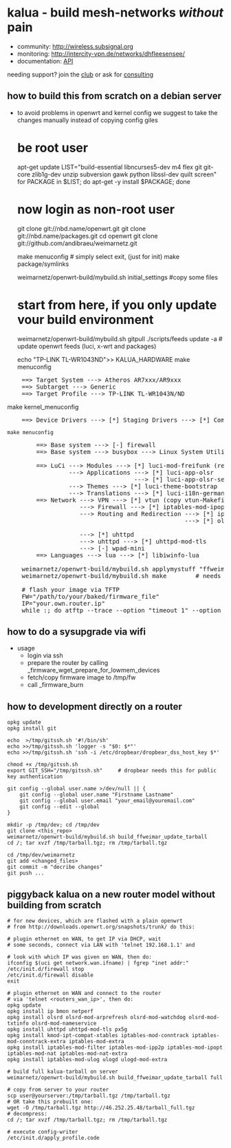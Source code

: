 kalua - build mesh-networks _without_ pain
==========================================

* community: http://wireless.subsignal.org
* monitoring: http://intercity-vpn.de/networks/dhfleesensee/
* documentation: [API](http://wireless.subsignal.org/index.php?title=Firmware-Dokumentation_API)


needing support?
join the [club](http://blog.maschinenraum.tk) or ask for [consulting](http://bittorf-wireless.de)


how to build this from scratch on a debian server
-------------------------------------------------

- to avoid problems in openwrt and kernel config we suggest to take the changes manually instead of copying config giles

	# be root user
	apt-get update
	LIST="build-essential libncurses5-dev m4 flex git git-core zlib1g-dev unzip subversion gawk python libssl-dev quilt screen"
	for PACKAGE in $LIST; do apt-get -y install $PACKAGE; done

	# now login as non-root user
	git clone git://nbd.name/openwrt.git
	git clone git://nbd.name/packages.git
	cd openwrt
	git clone git://github.com/andibraeu/weimarnetz.git
	
	make menuconfig				# simply select exit, (just for init)
	make package/symlinks
	
	weimarnetz/openwrt-build/mybuild.sh initial_settings	#copy some files
	# start from here, if you only update vour build environment
	weimarnetz/openwrt-build/mybuild.sh gitpull
	./scripts/feeds update -a		# update openwrt feeds (luci, x-wrt and packages) 
	
	echo "TP-LINK TL-WR1043ND">> KALUA_HARDWARE
	make menuconfig
<pre>
	==> Target System ---> Atheros AR7xxx/AR9xxx
	==> Subtarget ---> Generic
	==> Target Profile ---> TP-LINK TL-WR1043N/ND
</pre>	
make kernel_menuconfig

<pre>
	==> Device Drivers ---> [*] Staging Drivers ---> [*] Compressed RAM block device support
</pre>

	make menuconfig

<pre>
        ==> Base system ---> [-] firewall
        ==> Base system ---> busybox ---> Linux System Utilities ---> [*] mkswap
                                                                 ---> [*] swaponoff
        ==> LuCi ---> Modules ---> [*] luci-mod-freifunk (remove firewall dependency in luci Makefile before)
                 ---> Applications ---> [*] luci-app-olsr
                                   ---> [*] luci-app-olsr-services
                 ---> Themes ---> [*] luci-theme-bootstrap
                 ---> Translations ---> [*] luci-i18n-german
        ==> Network ---> VPN ---> [*] vtun (copy vtun-Makefile before to compile without ssl and lzo)
                    ---> Firewall ---> [*] iptables-mod-ipopt
                    ---> Routing and Redirection ---> [*] ip
                                                 ---> [*] olsrd
                                                                ---> [*] olsrd-mod-arprefresh/olsrd-mod-dyn-gw/olsrd-mod-nameservice/olsrd-mod-txtinfo/olsrd-mod-watchdog
                    ---> [*] uhttpd
                    ---> uhttpd ---> [*] uhttpd-mod-tls
                    ---> [-] wpad-mini
        ==> Languages ---> lua ---> [*] libiwinfo-lua

	weimarnetz/openwrt-build/mybuild.sh applymystuff "ffweimar" "adhoc" "42"
	weimarnetz/openwrt-build/mybuild.sh make 		# needs some hours
	
	# flash your image via TFTP
	FW="/path/to/your/baked/firmware_file"
	IP="your.own.router.ip"
	while :; do atftp --trace --option "timeout 1" --option "mode octet" --put --local-file $FW $IP && break; sleep 1; done
</pre>

how to do a sysupgrade via wifi
---------------------------------

* usage
    * login via ssh
    * prepare the router by calling _firmware_wget_prepare_for_lowmem_devices
    * fetch/copy firmware image to /tmp/fw
    * call _firmware_burn 

how to development directly on a router
------------------------------------------

	opkg update
	opkg install git

	echo  >/tmp/gitssh.sh '#!/bin/sh'
	echo >>/tmp/gitssh.sh 'logger -s "$0: $*"'
	echo >>/tmp/gitssh.sh 'ssh -i /etc/dropbear/dropbear_dss_host_key $*'

	chmod +x /tmp/gitssh.sh
	export GIT_SSH="/tmp/gitssh.sh"		# dropbear needs this for public key authentication

	git config --global user.name >/dev/null || {
		git config --global user.name "Firstname Lastname"
		git config --global user.email "your_email@youremail.com"
		git config --edit --global
	}

	mkdir -p /tmp/dev; cd /tmp/dev
	git clone <this_repo>
	weimarnetz/openwrt-build/mybuild.sh build_ffweimar_update_tarball
	cd /; tar xvzf /tmp/tarball.tgz; rm /tmp/tarball.tgz

	cd /tmp/dev/weimarnetz
	git add <changed_files>
	git commit -m "decribe changes"
	git push ...

piggyback kalua on a new router model without building from scratch
-------------------------------------------------------------------

	# for new devices, which are flashed with a plain openwrt
	# from http://downloads.openwrt.org/snapshots/trunk/ do this:

	# plugin ethernet on WAN, to get IP via DHCP, wait
	# some seconds, connect via LAN with 'telnet 192.168.1.1' and

	# look with which IP was given on WAN, then do:
	ifconfig $(uci get network.wan.ifname) | fgrep "inet addr:"
	/etc/init.d/firewall stop
	/etc/init.d/firewall disable
	exit

	# plugin ethernet on WAN and connect to the router
	# via 'telnet <routers_wan_ip>', then do:
	opkg update
	opkg install ip bmon netperf
	opkg install olsrd olsrd-mod-arprefresh olsrd-mod-watchdog olsrd-mod-txtinfo olsrd-mod-nameservice
	opkg install uhttpd uhttpd-mod-tls px5g
	opkg install kmod-ipt-compat-xtables iptables-mod-conntrack iptables-mod-conntrack-extra iptables-mod-extra
	opkg install iptables-mod-filter iptables-mod-ipp2p iptables-mod-ipopt iptables-mod-nat iptables-mod-nat-extra
	opkg install iptables-mod-ulog ulogd ulogd-mod-extra

	# build full kalua-tarball on server
	weimarnetz/openwrt-build/mybuild.sh build_ffweimar_update_tarball full

	# copy from server to your router
	scp user@yourserver:/tmp/tarball.tgz /tmp/tarball.tgz
	# OR take this prebuilt one:
	wget -O /tmp/tarball.tgz http://46.252.25.48/tarball_full.tgz
	# decompress:
	cd /; tar xvzf /tmp/tarball.tgz; rm /tmp/tarball.tgz

	# execute config-writer
	/etc/init.d/apply_profile.code
